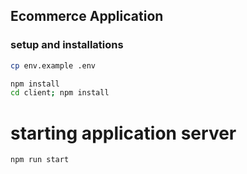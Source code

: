 ## Ecommerce Application 

### setup and installations

```bash
cp env.example .env

```


```bash
npm install 
cd client; npm install
```

# starting application server 
```bash
npm run start
```